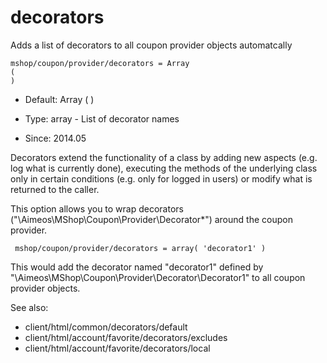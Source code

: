 
# decorators

Adds a list of decorators to all coupon provider objects automatcally

```
mshop/coupon/provider/decorators = Array
(
)
```

* Default: Array
(
)

* Type: array - List of decorator names
* Since: 2014.05

Decorators extend the functionality of a class by adding new aspects
(e.g. log what is currently done), executing the methods of the underlying
class only in certain conditions (e.g. only for logged in users) or
modify what is returned to the caller.

This option allows you to wrap decorators
("\Aimeos\MShop\Coupon\Provider\Decorator\*") around the coupon provider.

```
 mshop/coupon/provider/decorators = array( 'decorator1' )
```

This would add the decorator named "decorator1" defined by
"\Aimeos\MShop\Coupon\Provider\Decorator\Decorator1" to all coupon provider
objects.

See also:

* client/html/common/decorators/default
* client/html/account/favorite/decorators/excludes
* client/html/account/favorite/decorators/local